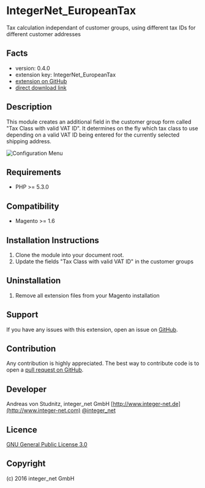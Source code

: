 IntegerNet_EuropeanTax
=====================
Tax calculation independant of customer groups, using different tax IDs for different customer addresses

Facts
-----
- version: 0.4.0
- extension key: IntegerNet_EuropeanTax
- [extension on GitHub](https://github.com/integer-net/EuropeanTax)
- [direct download link](https://github.com/integer-net/EuropeanTax/archive/master.zip)

Description
-----------
This module creates an additional field in the customer group form called "Tax Class with valid VAT ID". It 
determines on the fly which tax class to use depending on a valid VAT ID being entered for the currently selected 
shipping address.

![Configuration Menu](https://www.integer-net.com/download/integernet-europeantax.png)

Requirements
------------
- PHP >= 5.3.0

Compatibility
-------------
- Magento >= 1.6

Installation Instructions
-------------------------
1. Clone the module into your document root.
2. Update the fields "Tax Class with valid VAT ID" in the customer groups

Uninstallation
--------------
1. Remove all extension files from your Magento installation

Support
-------
If you have any issues with this extension, open an issue on [GitHub](https://github.com/integer-net/EuropeanTax/issues).

Contribution
------------
Any contribution is highly appreciated. The best way to contribute code is to open a [pull request on GitHub](https://help.github.com/articles/using-pull-requests).

Developer
---------
Andreas von Studnitz, integer_net GmbH
[http://www.integer-net.de](http://www.integer-net.com)
[@integer_net](https://twitter.com/integer_net)

Licence
-------
[GNU General Public License 3.0](http://www.gnu.org/licenses/)

Copyright
---------
(c) 2016 integer_net GmbH
